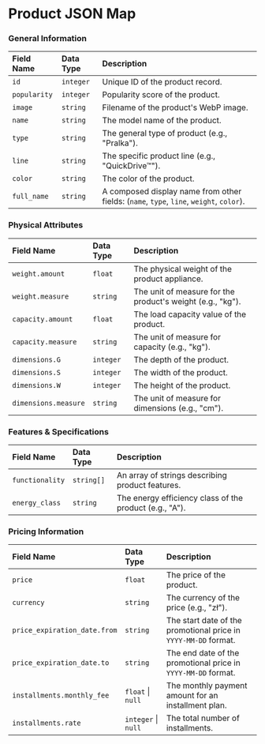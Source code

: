 # Product JSON Map

### General Information

| Field Name | Data Type | Description |
| :--- | :--- | :--- |
| `id` | `integer` | Unique ID of the product record. |
| `popularity` | `integer` | Popularity score of the product. |
| `image` | `string` | Filename of the product's WebP image. |
| `name` | `string` | The model name of the product. |
| `type` | `string` | The general type of product (e.g., "Pralka"). |
| `line` | `string` | The specific product line (e.g., "QuickDrive™"). |
| `color` | `string` | The color of the product. |
| `full_name`| `string` | A composed display name from other fields: (`name`, `type`, `line`, `weight`, `color`). |

### Physical Attributes

| Field Name | Data Type | Description |
| :--- | :--- | :--- |
| `weight.amount` | `float` | The physical weight of the product appliance. |
| `weight.measure` | `string` | The unit of measure for the product's weight (e.g., "kg"). |
| `capacity.amount`| `float` | The load capacity value of the product. |
| `capacity.measure`| `string` | The unit of measure for capacity (e.g., "kg"). |
| `dimensions.G` | `integer` | The depth of the product. |
| `dimensions.S` | `integer` | The width of the product. |
| `dimensions.W` | `integer` | The height of the product. |
| `dimensions.measure` | `string` | The unit of measure for dimensions (e.g., "cm"). |

### Features & Specifications

| Field Name | Data Type | Description |
| :--- | :--- | :--- |
| `functionality` | `string[]` | An array of strings describing product features. |
| `energy_class` | `string` | The energy efficiency class of the product (e.g., "A"). |

### Pricing Information

| Field Name | Data Type | Description |
| :--- | :--- | :--- |
| `price` | `float` | The price of the product. |
| `currency` | `string` | The currency of the price (e.g., "zł"). |
| `price_expiration_date.from` | `string` | The start date of the promotional price in `YYYY-MM-DD` format. |
| `price_expiration_date.to` | `string` | The end date of the promotional price in `YYYY-MM-DD` format. |
| `installments.monthly_fee` | `float` \| `null` | The monthly payment amount for an installment plan. |
| `installments.rate` | `integer` \| `null` | The total number of installments. |